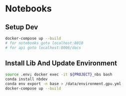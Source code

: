 # Notebooks

## Setup Dev

```bash
docker-compose up --build
# for notebooks goto localhost:8010
# for api goto localhost:8006/docs
```

## Install Lib And Update Environment

```bash
source .env; docker exec -it ${PROJECT}_nbs bash
conda install nbdev
conda env export -n base > /data/environment.gpu.yml
docker-compose up --build
```
